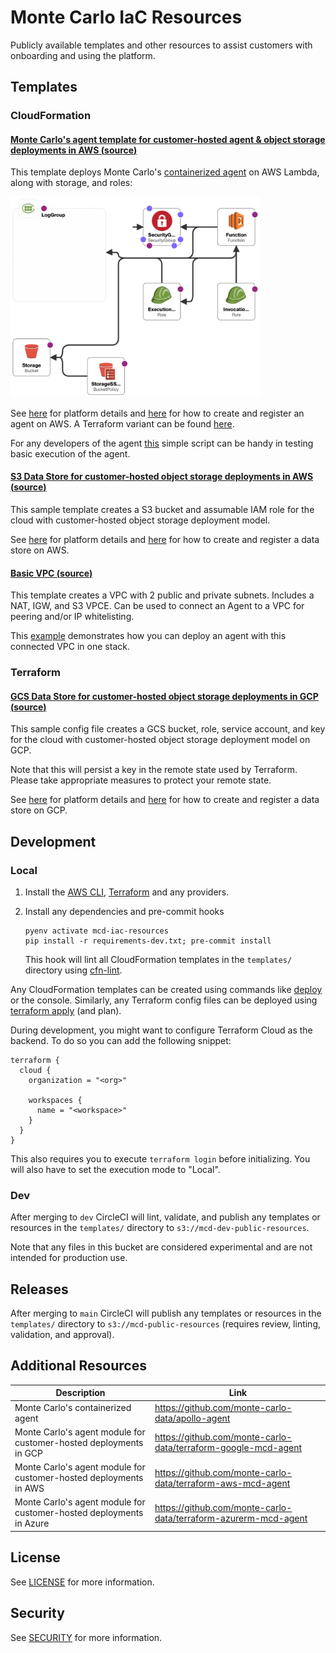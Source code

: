 # Monte Carlo IaC Resources

Publicly available templates and other resources to assist customers with onboarding and using the platform.

## Templates

### CloudFormation

#### <ins>Monte Carlo's agent template for customer-hosted agent & object storage deployments in AWS ([source](templates/cloudformation/aws_apollo_agent.yaml))</ins>

This template deploys Monte Carlo's [containerized agent](https://hub.docker.com/r/montecarlodata/agent) on AWS
Lambda, along with storage, and roles:

<img src="references/images/aws_apollo_agent_arch.png" width="400" alt="AWS Agent High Level Architecture">

See [here](https://docs.getmontecarlo.com/docs/platform-architecture) for platform details
and [here](https://docs.getmontecarlo.com/docs/create-and-register-an-aws-agent) for how to create and register an agent
on AWS. A Terraform variant can be
found [here](https://registry.terraform.io/modules/monte-carlo-data/mcd-agent/aws/latest).

For any developers of the agent [this](examples/agent/test_execution.sh) simple script can be handy in testing basic
execution of the agent.

#### <ins>S3 Data Store for customer-hosted object storage deployments in AWS ([source](templates/cloudformation/aws_data_store.yaml))</ins>

This sample template creates a S3 bucket and assumable IAM role for the cloud with customer-hosted object storage
deployment model.

See [here](https://docs.getmontecarlo.com/docs/platform-architecture) for platform details
and [here](https://docs.getmontecarlo.com/docs/direct-connection-with-an-aws-data-store) for how to create and register
a data store on AWS.

#### <ins>Basic VPC ([source](templates/cloudformation/basic_vpc.yaml))</ins>

This template creates a VPC with 2 public and private subnets. Includes a NAT, IGW, and S3 VPCE.
Can be used to connect an Agent to a VPC for peering and/or IP whitelisting.

This [example](templates/cloudformation/aws_agent_with_basic_vpc.yaml) demonstrates how you can deploy an agent with
this connected VPC in one stack.

### Terraform

#### <ins>GCS Data Store for customer-hosted object storage deployments in GCP ([source](templates/terraform/gcs_data_store.tf))</ins>

This sample config file creates a GCS bucket, role, service account, and key for the cloud with customer-hosted
object storage deployment model on GCP.

Note that this will persist a key in the remote state used by Terraform. Please take appropriate measures to protect
your remote state.

See [here](https://docs.getmontecarlo.com/docs/platform-architecture) for platform details
and [here](https://docs.getmontecarlo.com/docs/direct-connection-with-a-gcp-data-store) for how to create and register
a data store on GCP.

## Development

### Local

1. Install
   the [AWS CLI](https://docs.aws.amazon.com/cli/latest/userguide/getting-started-install.html), [Terraform](https://developer.hashicorp.com/terraform/install)
   and any providers.
2. Install any dependencies and pre-commit hooks
    ```
    pyenv activate mcd-iac-resources
    pip install -r requirements-dev.txt; pre-commit install
    ```

   This hook will lint all CloudFormation templates in the `templates/` directory
   using [cfn-lint](https://github.com/aws-cloudformation/cfn-lint).

Any CloudFormation templates can be created using commands
like [deploy](https://awscli.amazonaws.com/v2/documentation/api/latest/reference/cloudformation/deploy/index.html) or
the console. Similarly, any Terraform config files can be deployed
using [terraform apply](https://developer.hashicorp.com/terraform/cli/commands/apply) (and plan).

During development, you might want to configure Terraform Cloud as the backend. To do so you can add the following
snippet:

```
terraform {
  cloud {
    organization = "<org>"

    workspaces {
      name = "<workspace>"
    }
  }
}
```

This also requires you to execute `terraform login` before initializing. You will also have to set the execution mode
to "Local".

### Dev

After merging to `dev` CircleCI will lint, validate, and publish any templates or resources in the `templates/`
directory to `s3://mcd-dev-public-resources`.

Note that any files in this bucket are considered experimental and are not intended for production use.

## Releases

After merging to `main` CircleCI will publish any templates or resources in the `templates/` directory
to `s3://mcd-public-resources` (requires review, linting, validation, and approval).

## Additional Resources

| **Description**                                                     | **Link**                                                        |
|---------------------------------------------------------------------|-----------------------------------------------------------------|
| Monte Carlo's containerized agent                                   | https://github.com/monte-carlo-data/apollo-agent                |
| Monte Carlo's agent module for customer-hosted deployments in GCP   | https://github.com/monte-carlo-data/terraform-google-mcd-agent  |
| Monte Carlo's agent module for customer-hosted deployments in AWS   | https://github.com/monte-carlo-data/terraform-aws-mcd-agent     |
| Monte Carlo's agent module for customer-hosted deployments in Azure | https://github.com/monte-carlo-data/terraform-azurerm-mcd-agent |

## License

See [LICENSE](LICENSE) for more information.

## Security

See [SECURITY](SECURITY.md) for more information.